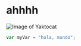 # ahhhh #

 ![Image of Yaktocat](https://octodex.github.com/images/yaktocat.png) 

``` javascript
var myVar = "hola, mundo";
```

